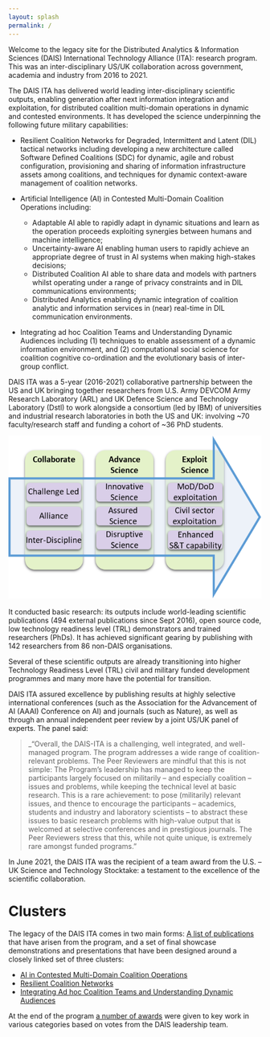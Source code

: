 ```yaml
---
layout: splash
permalink: /
---
```


Welcome to the legacy site for the Distributed Analytics & Information Sciences (DAIS) International Technology
Alliance (ITA):  research program.  This was an inter-disciplinary US/UK collaboration across government, academia
and industry from 2016 to 2021.

The DAIS ITA has delivered world leading inter-disciplinary scientific outputs, enabling generation after next
information integration and exploitation, for distributed coalition multi-domain operations in dynamic and contested
environments.  It has developed the science underpinning the following future military capabilities:

* Resilient Coalition Networks for Degraded, Intermittent and Latent (DIL) tactical networks including developing
  a new architecture called Software Defined Coalitions (SDC) for dynamic, agile and robust configuration,
  provisioning and sharing of information infrastructure assets among coalitions, and techniques for dynamic
  context-aware management of coalition networks.

* Artificial Intelligence (AI) in Contested Multi-Domain Coalition Operations including:
  * Adaptable AI able to rapidly adapt in dynamic situations and learn as the operation proceeds exploiting
    synergies between humans and machine intelligence;
  * Uncertainty-aware AI enabling human users to rapidly achieve an appropriate degree of trust in AI systems
    when making high-stakes decisions;
  * Distributed Coalition AI able to share data and models with partners whilst operating under a range of privacy
    constraints and in DIL communications environments;
  * Distributed Analytics enabling dynamic integration of coalition analytic and information services in (near)
    real-time in DIL communication environments.
 
* Integrating ad hoc Coalition Teams and Understanding Dynamic Audiences including (1) techniques to enable
  assessment of a dynamic information environment, and (2) computational social science for coalition cognitive
  co-ordination and the evolutionary basis of inter-group conflict.

DAIS ITA was a 5-year (2016-2021) collaborative partnership between the US and UK bringing together researchers
from U.S. Army DEVCOM Army Research Laboratory (ARL) and UK Defence Science and Technology Laboratory (Dstl) to
work alongside a consortium (led by IBM) of universities and industrial research laboratories in both the US
and UK: involving ~70 faculty/research staff and funding a cohort of ~36 PhD students.

![Overview Image](/dais/images/Overview1.png)

It conducted basic research: its outputs include world-leading scientific publications (494 external publications since
Sept 2016), open source code, low technology readiness level (TRL) demonstrators and trained researchers (PhDs).
It has achieved significant gearing by publishing with 142 researchers from 86 non-DAIS organisations. 

Several of these scientific outputs are already transitioning into higher Technology Readiness Level (TRL) civil
and military funded development programmes and many more have the potential for transition.

DAIS ITA assured excellence by publishing results at highly selective international conferences (such as the
Association for the Advancement of AI (AAAI) Conference on AI) and journals (such as Nature), as well as through
an annual independent peer review by a joint US/UK panel of experts.  The panel said:

> _“Overall, the DAIS-ITA is a challenging, well integrated, and well-managed program. The program addresses a wide
range of coalition-relevant problems. The Peer Reviewers are mindful that this is not simple: The Program’s leadership
has managed to keep the participants largely focused on militarily – and especially coalition – issues and problems,
while keeping the technical level at basic research. This is a rare achievement: to pose (militarily) relevant
issues, and thence to encourage the participants – academics, students and industry and laboratory scientists – to
abstract these issues to basic research problems with high-value output that is welcomed at selective conferences and
in prestigious journals. The Peer Reviewers stress that this, while not quite unique, is extremely rare amongst funded
programs.”

In June 2021, the DAIS ITA was the recipient of a team award from the U.S. – UK Science and Technology Stocktake:
a testament to the excellence of the scientific collaboration.


# Clusters
The legacy of the DAIS ITA comes in two main forms: [A list of publications](/science-library/) that have arisen
from the program, and a set of final showcase demonstrations and presentations that have been designed around a
closely linked set of three clusters:

- [AI in Contested Multi-Domain Coalition Operations](/AI_Cluster)
- [Resilient Coalition Networks](/Resilient_Cluster)
- [Integrating Ad hoc Coalition Teams and Understanding Dynamic Audiences](/Integrating_Cluster/)

At the end of the program [a number of awards](/awards/) were given to key work in various categories based on votes from the
DAIS leadership team.
